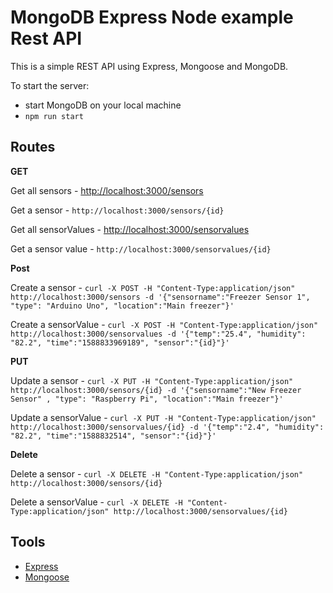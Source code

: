 # MongoDB Express Node example Rest API

This is a simple REST API using Express, Mongoose and MongoDB.

To start the server:

- start MongoDB on your local machine
- `npm run start`

## Routes

**GET**

Get all sensors - [http://localhost:3000/sensors](http://localhost:3000/sensors)

Get a sensor - `http://localhost:3000/sensors/{id}`

Get all sensorValues - [http://localhost:3000/sensorvalues](http://localhost:3000/sensorvalues)

Get a sensor value - `http://localhost:3000/sensorvalues/{id}`

**Post**

Create a sensor - `curl -X POST -H "Content-Type:application/json" http://localhost:3000/sensors -d '{"sensorname":"Freezer Sensor 1", "type": "Arduino Uno", "location":"Main freezer"}'`

Create a sensorValue - `curl -X POST -H "Content-Type:application/json" http://localhost:3000/sensorvalues -d '{"temp":"25.4", "humidity": "82.2", "time":"1588833969189", "sensor":"{id}"}'`

**PUT**

Update a sensor - `curl -X PUT -H "Content-Type:application/json" http://localhost:3000/sensors/{id} -d '{"sensorname":"New Freezer Sensor" , "type": "Raspberry Pi", "location":"Main freezer"}'`

Update a sensorValue - `curl -X PUT -H "Content-Type:application/json" http://localhost:3000/sensorvalues/{id} -d '{"temp":"2.4", "humidity": "82.2", "time":"1588832514", "sensor":"{id}"}'`

**Delete**

Delete a sensor - `curl -X DELETE -H "Content-Type:application/json" http://localhost:3000/sensors/{id}`

Delete a sensorValue - `curl -X DELETE -H "Content-Type:application/json" http://localhost:3000/sensorvalues/{id}`

## Tools

- [Express](https://www.npmjs.com/package/express)
- [Mongoose](https://www.npmjs.com/package/mongoose)
